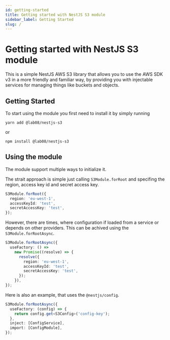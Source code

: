 ```yaml
---
id: getting-started
title: Getting started with NestJS S3 module
sidebar_label: Getting Started
slug: /
---
```


# Getting started with NestJS S3 module

This is a simple NestJS AWS S3 library that allows you to use the AWS SDK v3 in a more friendly and familiar way, by providing you with injectable services for managing things like buckets and objects.

## Getting Started

To start using the module you first need to install it by simply running

```
yarn add @lab08/nestjs-s3
```

or

```
npm install @lab08/nestjs-s3
```

## Using the module

The module support multiple ways to initialize it.

The strait approach is simple just calling `S3Module.forRoot` and specifing the region, access key id and secret access key.

```typescript
S3Module.forRoot({
  region: 'eu-west-1',
  accessKeyId: 'test',
  secretAccessKey: 'test',
});
```

However, there are times, where configuration if loaded from a service or depends on other providers. This can be achived using the `S3Module.forRootAsync`.

```typescript
S3Module.forRootAsync({
  useFactory: () =>
    new Promise((resolve) => {
      resolve({
        region: 'eu-west-1',
        accessKeyId: 'test',
        secretAccessKey: 'test',
      });
    }),
});
```

Here is also an example, that uses the `@nestjs/config`.

```typescript
S3Module.forRootAsync({
  useFactory: (config) => {
    return config.get<S3Config>('config-key');
  },
  inject: [ConfigService],
  import: [ConfigModule],
});
```
